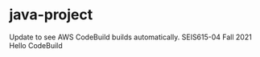 # java-project
Update to see AWS CodeBuild builds automatically.
SEIS615-04 Fall 2021 Hello CodeBuild
